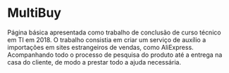 # MultiBuy
Página básica apresentada como trabalho de conclusão de curso técnico em TI em 2018. O trabalho consistia em criar um serviço de auxílio a importações em sites estrangeiros de vendas, como AliExpress. Acompanhando todo o processo de pesquisa do produto até a entrega na casa do cliente, de modo a prestar todo a ajuda necessária.
